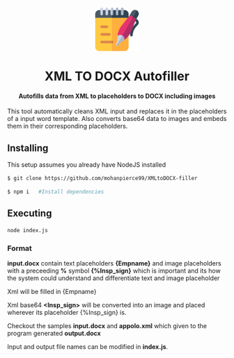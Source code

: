 <h1 align="center">
  <br>
  <img src="notepad.png" alt="StegCloak" width="100">
  <br>
  <br>
  <span>XML TO DOCX Autofiller</span>
  <br>
<h4 align="center">Autofills data from XML to placeholders to DOCX including images</h4>


<p align="justify">
This tool automatically cleans XML input and replaces it in the placeholders of a input word template. Also converts base64 data to images and embeds them in their corresponding placeholders.
<p>

## Installing

This setup assumes you already have NodeJS installed

```bash
$ git clone https://github.com/mohanpierce99/XMLtoDOCX-filler
```

```bash
$ npm i   #Install dependencies
```
## Executing
```bash
node index.js
```

### Format
**input.docx** contain text placeholders **{Empname}** and image placeholders with a preceeding **%** symbol **{%Insp_sign}** which is important and its how the system could understand and differentiate text and image placeholder 

Xml **<Empname>** will be filled in {Empname}

Xml base64 **<Insp_sign>** will be converted into an image and placed wherever its placeholder {%Insp_sign} is.

Checkout the samples **input.docx** and **appolo.xml** which given to the program generated **output.docx**

Input and output file names can be modified in **index.js**.
